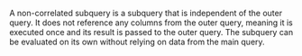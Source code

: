 
A non-correlated subquery is a subquery that is independent of the outer query. It does not reference any columns from the outer query, meaning it is executed once and its result is passed to the outer query. The subquery can be evaluated on its own without relying on data from the main query.